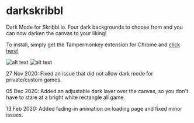 # darkskribbl
Dark Mode for Skribbl.io. Four dark backgrounds to choose from and you can now darken the canvas to your liking!

To install, simply get the Tampermonkey extension for Chrome and [click here!](https://github.com/pospos21/darkskribbl/raw/main/darkmode.user.js)

![alt text](https://i.imgur.com/3jYS1ij.png)
![alt text](https://i.imgur.com/WlUsE6d.png)

27 Nov 2020: Fixed an issue that did not allow dark mode for private/custom games.

05 Dec 2020: Added an adjustable dark layer over the canvas, so you don't have to stare at a bright white rectangle all game.

13 Feb 2020: Added fading-in animation on loading page and fixed minor issues.
